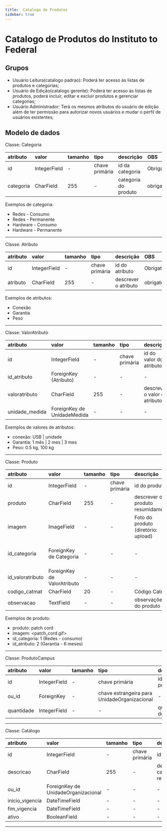 ```yaml
---
title:  Catalogo de Produtos
sidebar: true
---
```


# Catalogo de Produtos do Instituto to Federal

## Grupos

* Usuário Leitura(catalogo padrao): Poderá ter acesso às listas de produtos e categorias;
* Usuário de Edição(catalogo gerente): Poderá ter acesso às listas de produtos, poderá incluir, editar e excluir produtos e gerenciar categorias;
* Usuário Administrador: Terá os mesmos atributos do usuário de edição além de ter permissão para autorizar novos usuários e mudar o perfil de usuários existentes;

## Modelo de dados

Classe: Categoria 


| atributo | valor | tamanho | tipo | descrição | OBS |
| :--------|  :----|  :------|  :---| :---------| :---|
| id | IntegerField | - | chave primária | id da categoria | Obrigatório | 
| categoria | CharField | 255 | - | categoria do produto | obrigatório |

Exemplos de categoria: 

* Redes - Consumo
* Redes - Permanente
* Hardware - Consumo
* Hardware - Permanente

---------------

Classe: Atributo

| atributo | valor | tamanho | tipo | descrição | OBS |
| :--------|  :----|  :------|  :---| :---------| :---|
| id | IntegerField | - | chave primária | id do atributo | Obrigatório | 
| atributo | CharField | 255 | - | descrever o atributo | obrigatório |

Exemplos de atributos: 

* Conexão
* Garantia
* Peso

-----------------

Classe: ValorAtributo

| atributo | valor | tamanho | tipo | descrição | OBS |
| :--------|  :----|  :------|  :---| :---------| :---|
| id | IntegerField | - | chave primária | id do valor do atributo | Obrigatório | 
| <nowiki>id_atributo</nowiki> | ForeignKey (Atributo) | - | - | - | ManyToManyField |
| valoratributo | CharField | 255 | - | descrever o valor do atributo | obrigatório |
| <nowiki>unidade_medida</nowiki> | ForeignKey de UnidadeMedida | - | - | - | obrigatório |

Exemplos de valores de atributos:
 
* conexão: USB | unidade
* Garantia: 1 mês | 2 mes | 3 mes
* Peso: 0.5 kg, 100 kg

--------------------

Classe: Produto

| atributo | valor | tamanho | tipo | descrição | OBS|
| :--------|  :----|  :------|  :---| :---------| :---|
| id | IntegerField | - | chave primária | id do produto | Obrigatório | 
| produto | CharField | 255 | - | descrever o produto resumidamente | obrigatório |
| imagem | ImageField | - | - | Foto do produto (diretório: upload)  | não obrigatório |
| <nowiki>id_categoria</nowiki> | ForeignKey de Categoria | - | - | - | um produto deve estar associado a apenas uma categoria |
| <nowiki>id_valoratributo</nowiki> | ForeignKey de ValorAtributo | - | - | - | ManyToManyField |
| <nowiki>codigo_catmat</nowiki> | CharField | 20 | - | Código Catmat | não obrigatório |
| observacao | TextField | - | - | observações do produto | não obrigatório |

Exemplos de produto: 

* produto: patch cord
* imagem: <patch_cord.gif>
* id_categoria: 1 (Redes - consumo)
* id_atributo: 2 (Garantia - 6 meses)

--------------------

Classe: ProdutoCampus

| atributo | valor | tamanho | tipo | descrição | OBS |
| :--------|  :----|  :------|  :---| :---------| :---|
| id | IntegerField | - | chave primária | id do produto | Obrigatório | 
| <nowiki>ou_id</nowiki> | ForeignKey | - | chave estrangeira para UnidadeOrganizacional | - | obrigatório | 
| quantidade | IntegerField | - | - | quantidade do produto | obrigatório |

--------------------

Classe: Catálogo

| atributo | valor | tamanho | tipo | descrição | OBS |
| :--------|  :----|  :------|  :---| :---------| :---|
| id | IntegerField | - | chave primária | id do catálogo | Obrigatório | 
| descricao | CharField | 255 | - | descrever o catálogo resumidamente | obrigatório |
| <nowiki>ou_id</nowiki> | ForeignKey de UnidadeOrganizacional | - | - | - | obrigatório |
| <nowiki>inicio_vigencia</nowiki> | DateTimeField | - | - | - | obrigatório |
| <nowiki>fim_vigencia</nowiki> | DateTimeField | - | - | - | obrigatório |
| ativo | BooleanField | - | - | - | obrigatório |
--------------------
